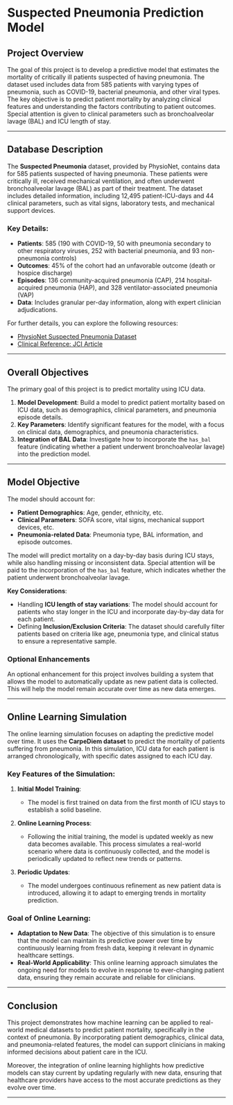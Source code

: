 # Suspected Pneumonia Prediction Model

## Project Overview

The goal of this project is to develop a predictive model that estimates the mortality of critically ill patients suspected of having pneumonia. The dataset used includes data from 585 patients with varying types of pneumonia, such as COVID-19, bacterial pneumonia, and other viral types. The key objective is to predict patient mortality by analyzing clinical features and understanding the factors contributing to patient outcomes. Special attention is given to clinical parameters such as bronchoalveolar lavage (BAL) and ICU length of stay.

---

## Database Description

The **Suspected Pneumonia** dataset, provided by PhysioNet, contains data for 585 patients suspected of having pneumonia. These patients were critically ill, received mechanical ventilation, and often underwent bronchoalveolar lavage (BAL) as part of their treatment. The dataset includes detailed information, including 12,495 patient-ICU-days and 44 clinical parameters, such as vital signs, laboratory tests, and mechanical support devices.

### Key Details:
- **Patients**: 585 (190 with COVID-19, 50 with pneumonia secondary to other respiratory viruses, 252 with bacterial pneumonia, and 93 non-pneumonia controls)
- **Outcomes**: 45% of the cohort had an unfavorable outcome (death or hospice discharge)
- **Episodes**: 136 community-acquired pneumonia (CAP), 214 hospital-acquired pneumonia (HAP), and 328 ventilator-associated pneumonia (VAP)
- **Data**: Includes granular per-day information, along with expert clinician adjudications.

For further details, you can explore the following resources:
- [PhysioNet Suspected Pneumonia Dataset](https://physionet.org/content/script-carpediem-dataset/1.1.0/)
- [Clinical Reference: JCI Article](https://www.jci.org/articles/view/170682)

---

## Overall Objectives

The primary goal of this project is to predict mortality using ICU data. 


1. **Model Development**: Build a model to predict patient mortality based on ICU data, such as demographics, clinical parameters, and pneumonia episode details.
2. **Key Parameters**: Identify significant features for the model, with a focus on clinical data, demographics, and pneumonia characteristics.
3. **Integration of BAL Data**: Investigate how to incorporate the `has_bal` feature (indicating whether a patient underwent bronchoalveolar lavage) into the prediction model.

---

## Model Objective

The model should account for:

- **Patient Demographics**: Age, gender, ethnicity, etc.
- **Clinical Parameters**: SOFA score, vital signs, mechanical support devices, etc.
- **Pneumonia-related Data**: Pneumonia type, BAL information, and episode outcomes.

The model will predict mortality on a day-by-day basis during ICU stays, while also handling missing or inconsistent data. Special attention will be paid to the incorporation of the `has_bal` feature, which indicates whether the patient underwent bronchoalveolar lavage.

**Key Considerations**:
- Handling **ICU length of stay variations**: The model should account for patients who stay longer in the ICU and incorporate day-by-day data for each patient.
- Defining **Inclusion/Exclusion Criteria**: The dataset should carefully filter patients based on criteria like age, pneumonia type, and clinical status to ensure a representative sample.

### Optional Enhancements
An optional enhancement for this project involves building a system that allows the model to automatically update as new patient data is collected. This will help the model remain accurate over time as new data emerges.

---

## Online Learning Simulation

The online learning simulation focuses on adapting the predictive model over time. It uses the **CarpeDiem dataset** to predict the mortality of patients suffering from pneumonia. In this simulation, ICU data for each patient is arranged chronologically, with specific dates assigned to each ICU day.

### Key Features of the Simulation:

1. **Initial Model Training**:
   - The model is first trained on data from the first month of ICU stays to establish a solid baseline.
   
2. **Online Learning Process**:
   - Following the initial training, the model is updated weekly as new data becomes available. This process simulates a real-world scenario where data is continuously collected, and the model is periodically updated to reflect new trends or patterns.
   
3. **Periodic Updates**:
   - The model undergoes continuous refinement as new patient data is introduced, allowing it to adapt to emerging trends in mortality prediction.

### Goal of Online Learning:

- **Adaptation to New Data**: The objective of this simulation is to ensure that the model can maintain its predictive power over time by continuously learning from fresh data, keeping it relevant in dynamic healthcare settings.
- **Real-World Applicability**: This online learning approach simulates the ongoing need for models to evolve in response to ever-changing patient data, ensuring they remain accurate and reliable for clinicians.

---

## Conclusion

This project demonstrates how machine learning can be applied to real-world medical datasets to predict patient mortality, specifically in the context of pneumonia. By incorporating patient demographics, clinical data, and pneumonia-related features, the model can support clinicians in making informed decisions about patient care in the ICU.

Moreover, the integration of online learning highlights how predictive models can stay current by updating regularly with new data, ensuring that healthcare providers have access to the most accurate predictions as they evolve over time.

---
